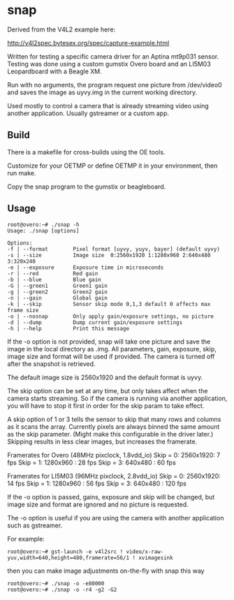   snap
=======

Derived from the V4L2 example here:

http://v4l2spec.bytesex.org/spec/capture-example.html

Written for testing a specific camera driver for an Aptina mt9p031 sensor.
Testing was done using a custom gumstix Overo board and an LI5M03 Leopardboard
with a Beagle XM.

Run with no arguments, the program request one picture from /dev/video0 and 
saves the image as uyvy.img in the current working directory.

Used mostly to control a camera that is already streaming video using another
application. Usually gstreamer or a custom app.


  Build
-------

There is a makefile for cross-builds using the OE tools.

Customize for your OETMP or define OETMP it in your environment,
then run make.

Copy the snap program to the gumstix or beagleboard.


  Usage
-------

	root@overo:~# ./snap -h
	Usage: ./snap [options]

	Options:
	-f | --format        Pixel format [uyvy, yuyv, bayer] (default uyvy)
	-s | --size          Image size  0:2560x1920 1:1280x960 2:640x480  3:320x240
	-e | --exposure      Exposure time in microseconds
	-r | --red           Red gain
	-b | --blue          Blue gain
	-G | --green1        Green1 gain
	-g | --green2        Green2 gain
	-n | --gain          Global gain
	-k | --skip          Sensor skip mode 0,1,3 default 0 affects max frame size
	-o | --nosnap        Only apply gain/exposure settings, no picture
	-d | --dump          Dump current gain/exposure settings
	-h | --help          Print this message


If the -o option is not provided, snap will take one picture and save
the image in the local directory as <format>.img. All parameters, gain, 
exposure, skip, image size and format will be used if provided. The camera
is turned off after the snapshot is retrieved.

The default image size is 2560x1920 and the default format is uyvy.

The skip option can be set at any time, but only takes affect when the camera
starts streaming. So if the camera is running via another application, you will
have to stop it first in order for the skip param to take effect.

A skip option of 1 or 3 tells the sensor to skip that many rows and columns
as it scans the array. Currently pixels are always binned the same amount as the
skip parameter. (Might make this configurable in the driver later.) Skipping 
results in less clear images, but increases the framerate. 

Framerates for Overo (48MHz pixclock, 1.8vdd_io)
Skip = 0: 2560x1920: 7  fps
Skip = 1: 1280x960 : 28  fps
Skip = 3: 640x480  : 60 fps

Framerates for LI5M03 (96MHz pixclock, 2.8vdd_io)
Skip = 0: 2560x1920: 14  fps
Skip = 1: 1280x960 : 56  fps
Skip = 3: 640x480  : 120 fps


If the -o option is passed, gains, exposure and skip will be changed, but 
image size and format are ignored and no picture is requested.

The -o option is useful if you are using the camera with another application
such as gstreamer.

For example:

	root@overo:~# gst-launch -e v4l2src ! video/x-raw-yuv,width=640,height=480,framerate=56/1 ! xvimagesink


then you can make image adjustments on-the-fly with snap this way

	root@overo:~# ./snap -o -e80000
	root@overo:~# ./snap -o -r4 -g2 -G2



